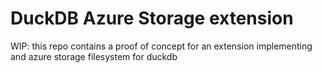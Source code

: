 # DuckDB Azure Storage extension
WIP: this repo contains a proof of concept for an extension implementing and azure storage filesystem for duckdb